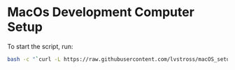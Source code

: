 # MacOs Development Computer Setup

To start the script, run:
```bash
bash -c "`curl -L https://raw.githubusercontent.com/lvstross/macOS_setup_scripts/master/homebrew_setup.sh`"
```